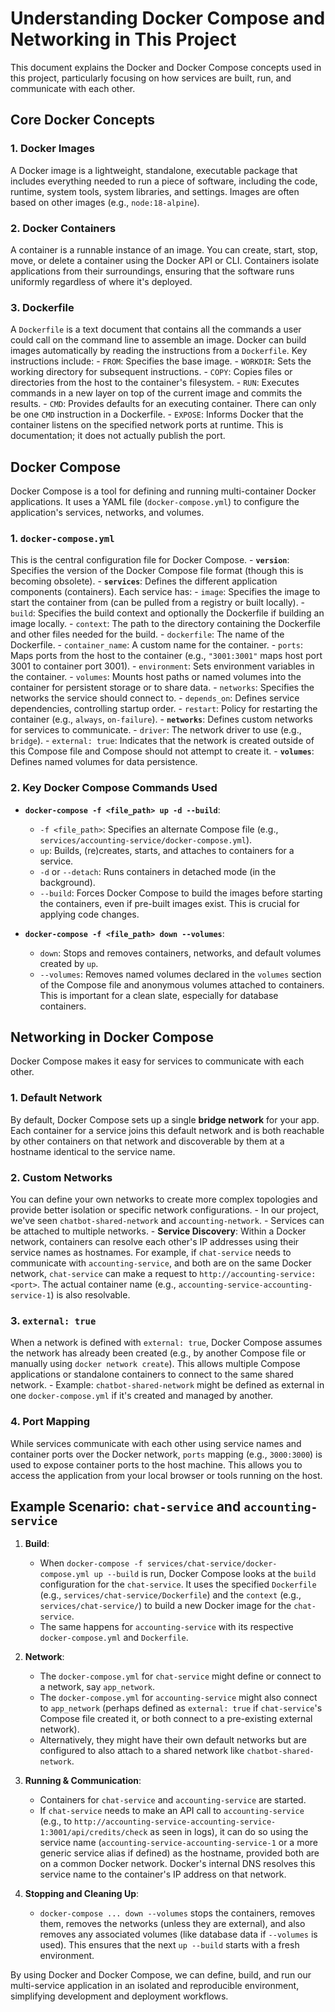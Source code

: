 # Understanding Docker Compose and Networking in This Project

This document explains the Docker and Docker Compose concepts used in this project, particularly focusing on how services are built, run, and communicate with each other.

## Core Docker Concepts

### 1. Docker Images
A Docker image is a lightweight, standalone, executable package that includes everything needed to run a piece of software, including the code, runtime, system tools, system libraries, and settings. Images are often based on other images (e.g., `node:18-alpine`).

### 2. Docker Containers
A container is a runnable instance of an image. You can create, start, stop, move, or delete a container using the Docker API or CLI. Containers isolate applications from their surroundings, ensuring that the software runs uniformly regardless of where it's deployed.

### 3. Dockerfile
A `Dockerfile` is a text document that contains all the commands a user could call on the command line to assemble an image. Docker can build images automatically by reading the instructions from a `Dockerfile`. Key instructions include:
    - `FROM`: Specifies the base image.
    - `WORKDIR`: Sets the working directory for subsequent instructions.
    - `COPY`: Copies files or directories from the host to the container's filesystem.
    - `RUN`: Executes commands in a new layer on top of the current image and commits the results.
    - `CMD`: Provides defaults for an executing container. There can only be one `CMD` instruction in a Dockerfile.
    - `EXPOSE`: Informs Docker that the container listens on the specified network ports at runtime. This is documentation; it does not actually publish the port.

## Docker Compose

Docker Compose is a tool for defining and running multi-container Docker applications. It uses a YAML file (`docker-compose.yml`) to configure the application's services, networks, and volumes.

### 1. `docker-compose.yml`
This is the central configuration file for Docker Compose.
    - **`version`**: Specifies the version of the Docker Compose file format (though this is becoming obsolete).
    - **`services`**: Defines the different application components (containers). Each service has:
        - `image`: Specifies the image to start the container from (can be pulled from a registry or built locally).
        - `build`: Specifies the build context and optionally the Dockerfile if building an image locally.
            - `context`: The path to the directory containing the Dockerfile and other files needed for the build.
            - `dockerfile`: The name of the Dockerfile.
        - `container_name`: A custom name for the container.
        - `ports`: Maps ports from the host to the container (e.g., `"3001:3001"` maps host port 3001 to container port 3001).
        - `environment`: Sets environment variables in the container.
        - `volumes`: Mounts host paths or named volumes into the container for persistent storage or to share data.
        - `networks`: Specifies the networks the service should connect to.
        - `depends_on`: Defines service dependencies, controlling startup order.
        - `restart`: Policy for restarting the container (e.g., `always`, `on-failure`).
    - **`networks`**: Defines custom networks for services to communicate.
        - `driver`: The network driver to use (e.g., `bridge`).
        - `external: true`: Indicates that the network is created outside of this Compose file and Compose should not attempt to create it.
    - **`volumes`**: Defines named volumes for data persistence.

### 2. Key Docker Compose Commands Used

-   **`docker-compose -f <file_path> up -d --build`**:
    *   `-f <file_path>`: Specifies an alternate Compose file (e.g., `services/accounting-service/docker-compose.yml`).
    *   `up`: Builds, (re)creates, starts, and attaches to containers for a service.
    *   `-d` or `--detach`: Runs containers in detached mode (in the background).
    *   `--build`: Forces Docker Compose to build the images before starting the containers, even if pre-built images exist. This is crucial for applying code changes.

-   **`docker-compose -f <file_path> down --volumes`**:
    *   `down`: Stops and removes containers, networks, and default volumes created by `up`.
    *   `--volumes`: Removes named volumes declared in the `volumes` section of the Compose file and anonymous volumes attached to containers. This is important for a clean slate, especially for database containers.

## Networking in Docker Compose

Docker Compose makes it easy for services to communicate with each other.

### 1. Default Network
By default, Docker Compose sets up a single **bridge network** for your app. Each container for a service joins this default network and is both reachable by other containers on that network and discoverable by them at a hostname identical to the service name.

### 2. Custom Networks
You can define your own networks to create more complex topologies and provide better isolation or specific network configurations.
    - In our project, we've seen `chatbot-shared-network` and `accounting-network`.
    - Services can be attached to multiple networks.
    - **Service Discovery**: Within a Docker network, containers can resolve each other's IP addresses using their service names as hostnames. For example, if `chat-service` needs to communicate with `accounting-service`, and both are on the same Docker network, `chat-service` can make a request to `http://accounting-service:<port>`. The actual container name (e.g., `accounting-service-accounting-service-1`) is also resolvable.

### 3. `external: true`
When a network is defined with `external: true`, Docker Compose assumes the network has already been created (e.g., by another Compose file or manually using `docker network create`). This allows multiple Compose applications or standalone containers to connect to the same shared network.
    - Example: `chatbot-shared-network` might be defined as external in one `docker-compose.yml` if it's created and managed by another.

### 4. Port Mapping
While services communicate with each other using service names and container ports over the Docker network, `ports` mapping (e.g., `3000:3000`) is used to expose container ports to the host machine. This allows you to access the application from your local browser or tools running on the host.

## Example Scenario: `chat-service` and `accounting-service`

1.  **Build**:
    *   When `docker-compose -f services/chat-service/docker-compose.yml up --build` is run, Docker Compose looks at the `build` configuration for the `chat-service`. It uses the specified `Dockerfile` (e.g., `services/chat-service/Dockerfile`) and the `context` (e.g., `services/chat-service/`) to build a new Docker image for the `chat-service`.
    *   The same happens for `accounting-service` with its respective `docker-compose.yml` and `Dockerfile`.

2.  **Network**:
    *   The `docker-compose.yml` for `chat-service` might define or connect to a network, say `app_network`.
    *   The `docker-compose.yml` for `accounting-service` might also connect to `app_network` (perhaps defined as `external: true` if `chat-service`'s Compose file created it, or both connect to a pre-existing external network).
    *   Alternatively, they might have their own default networks but are configured to also attach to a shared network like `chatbot-shared-network`.

3.  **Running & Communication**:
    *   Containers for `chat-service` and `accounting-service` are started.
    *   If `chat-service` needs to make an API call to `accounting-service` (e.g., to `http://accounting-service-accounting-service-1:3001/api/credits/check` as seen in logs), it can do so using the service name (`accounting-service-accounting-service-1` or a more generic service alias if defined) as the hostname, provided both are on a common Docker network. Docker's internal DNS resolves this service name to the container's IP address on that network.

4.  **Stopping and Cleaning Up**:
    *   `docker-compose ... down --volumes` stops the containers, removes them, removes the networks (unless they are external), and also removes any associated volumes (like database data if `--volumes` is used). This ensures that the next `up --build` starts with a fresh environment.

By using Docker and Docker Compose, we can define, build, and run our multi-service application in an isolated and reproducible environment, simplifying development and deployment workflows.
